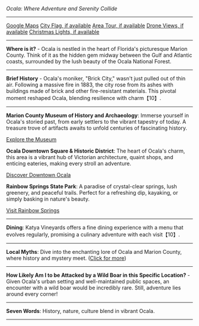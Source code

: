 *Ocala: Where Adventure and Serenity Collide*

---

[Google Maps](https://www.google.com/maps/place/Ocala,+FL/data=!3m1!1e3)
[City Flag, if available](https://www.google.com/search?tbm=isch&q=Ocala+FL+Flag+Picture)
[Area Tour, if available](https://www.youtube.com/results?search_query=Ocala+FL+4k+tour)
[Drone Views, if available](https://www.youtube.com/results?search_query=Ocala+FL+4k+drone)
[Christmas Lights, if available](https://www.youtube.com/results?search_query=Ocala+FL+christmas+lights&sp=CAI%253D)

---

**Where is it?** - Ocala is nestled in the heart of Florida's picturesque Marion County. Think of it as the hidden gem midway between the Gulf and Atlantic coasts, surrounded by the lush beauty of the Ocala National Forest.

---

**Brief History** - Ocala's moniker, "Brick City," wasn't just pulled out of thin air. Following a massive fire in 1883, the city rose from its ashes with buildings made of brick and other fire-resistant materials. This pivotal moment reshaped Ocala, blending resilience with charm【10】.

---

**Marion County Museum of History and Archaeology**: Immerse yourself in Ocala's storied past, from early settlers to the vibrant tapestry of today. A treasure trove of artifacts awaits to unfold centuries of fascinating history.

[Explore the Museum](https://www.youtube.com/results?search_query=Ocala+FL+Marion+County+Museum+of+History+and+Archaeology)

**Ocala Downtown Square & Historic District**: The heart of Ocala's charm, this area is a vibrant hub of Victorian architecture, quaint shops, and enticing eateries, making every stroll an adventure.

[Discover Downtown Ocala](https://www.youtube.com/results?search_query=Ocala+FL+Downtown+Square)

**Rainbow Springs State Park**: A paradise of crystal-clear springs, lush greenery, and peaceful trails. Perfect for a refreshing dip, kayaking, or simply basking in nature's beauty.

[Visit Rainbow Springs](https://www.youtube.com/results?search_query=Ocala+FL+Rainbow+Springs+State+Park)

---

**Dining**: Katya Vineyards offers a fine dining experience with a menu that evolves regularly, promising a culinary adventure with each visit【10】.

---

**Local Myths**: Dive into the enchanting lore of Ocala and Marion County, where history and mystery meet. ([Click for more](https://www.google.com/search?q=Ocala+FL+local+myths))

---

**How Likely Am I to be Attacked by a Wild Boar in this Specific Location?** - Given Ocala's urban setting and well-maintained public spaces, an encounter with a wild boar would be incredibly rare. Still, adventure lies around every corner!

---

**Seven Words**: History, nature, culture blend in vibrant Ocala.

---